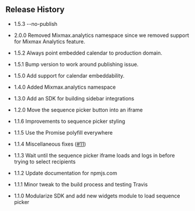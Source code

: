 ## Release History

* 1.5.3 --no-publish

* 2.0.0 Removed Mixmax.analytics namespace since we removed support for Mixmax Analytics feature.

* 1.5.2 Always point embedded calendar to production domain.

* 1.5.1 Bump version to work around publishing issue.

* 1.5.0 Add support for calendar embeddability.

* 1.4.0 Added Mixmax.analytics namespace

* 1.3.0 Add an SDK for building sidebar integrations

* 1.2.0 Move the sequence picker button into an iframe

* 1.1.6 Improvements to sequence picker styling

* 1.1.5 Use the Promise polyfill everywhere

* 1.1.4 Miscellaneous fixes ([#11](https://github.com/mixmaxhq/mixmax-sdk-js/pull/11))

* 1.1.3 Wait until the sequence picker iframe loads and logs in before trying to select recipients

* 1.1.2 Update documentation for npmjs.com

* 1.1.1 Minor tweak to the build process and testing Travis

* 1.1.0 Modularize SDK and add new widgets module to load sequence picker
